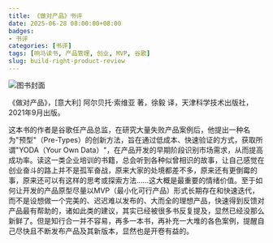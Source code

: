 ```yaml
---
title: 《做对产品》书评
date: 2025-06-28 08:00:00+08:00
badges:
- 书评
categories: [书评]
tags: [响马读书, 产品管理, 创业, MVP, 谷歌]
slug: build-right-product-review
---
```


<div class="p-3 text-center">
  <img class="img-fluid" src="/images/2025/0628/book-cover.png" alt="图书封面">
</div>

《做对产品》，[意大利] 阿尔贝托·索维亚 著，徐毅 译，天津科学技术出版社，2021年9月出版。

这本书的作者是谷歌任产品总监，在研究大量失败产品案例后，他提出一种名为"预型"（Pre-Types）的创新方法，旨在通过低成本、快速验证的方式，获取所谓"YODA（Your Own Data）"，在产品开发的早期阶段识别市场需求，从而提高成功率。读这一类企业培训的书籍，总会听到各种似曾相识的故事，让自己感觉在创业奋斗的路上并不是孤军奋战，原来大家的处境都差不多，原来还有更倒霉的事，原来还可以有这样的思考或探索方法……这大概是最重要的情绪价值。至于如何让开发的产品原型尽量以MVP（最小化可行产品）形式长期存在和快速迭代，而不是设想做一个完美的、迟迟难以发布的、大而全的理想产品，快速得到反馈对产品最有帮助的，诸如此类的建议，其实已经被很多书反复提及，显然已经没那么新鲜了。但是知行合一并不容易，再多一本书，再补充一大堆的各色案例，提醒自己尽快且不断发布产品及其新版本，显然也是开卷有益的。
